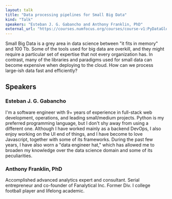 ```yaml
---
layout: talk
title: "Data processing pipelines for Small Big Data"
kind: "Talk"
speakers: "Esteban J. G. Gabancho and Anthony Franklin, PhD"
external_url: "https://courses.numfocus.org/courses/course-v1:PyDataGlobal+PDG20-talks+2020/jump_to/block-v1:PyDataGlobal+PDG20-talks+2020+type@vertical+block@f22a18bf0dba48c58054ee1c1cec1b29"
---
```


Small Big Data is a grey area in data science between "it fits in memory" and 100 Tb. Some of the tools used for big data are overkill, and they might require a particular set of expertise that not every organization has. In contrast, many of the libraries and paradigms used for small data can become expensive when deploying to the cloud. How can we process large-ish data fast and efficiently?

## Speakers

### Esteban J. G. Gabancho

I'm a software engineer with 9+ years of experience in full-stack web development, operations, and leading small/medium projects. Python is my preferred programming language, but I don't shy away from using a different one. Although I have worked mainly as a backend DevOps, I also enjoy working on the UI end of things, and I have become to love Javascript, together with some of its frameworks.
During the past few years, I have also worn a "data engineer hat," which has allowed me to broaden my knowledge over the data science domain and some of its peculiarities.

### Anthony Franklin, PhD

Accomplished advanced analytics expert and consultant. Serial entrepreneur and co-founder of Fanalytical Inc. Former Div. I college football player and lifelong academic.
